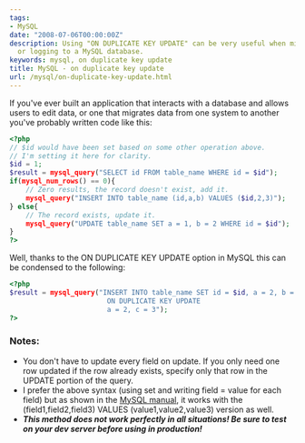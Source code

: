 ```yaml
---
tags:
- MySQL
date: "2008-07-06T00:00:00Z"
description: Using "ON DUPLICATE KEY UPDATE" can be very useful when migrating data
  or logging to a MySQL database.
keywords: mysql, on duplicate key update
title: MySQL - on duplicate key update
url: /mysql/on-duplicate-key-update.html
---
```

If you've ever built an application that interacts with a database and
allows users to edit data, or one that migrates data from one system to
another you've probably written code like this:

```php
<?php
// $id would have been set based on some other operation above.
// I'm setting it here for clarity.
$id = 1;
$result = mysql_query("SELECT id FROM table_name WHERE id = $id");
if(mysql_num_rows() == 0){
    // Zero results, the record doesn't exist, add it.
    mysql_query("INSERT INTO table_name (id,a,b) VALUES ($id,2,3)");
} else{
    // The record exists, update it.
    mysql_query("UPDATE table_name SET a = 1, b = 2 WHERE id = $id");
}
?>
```

Well, thanks to the ON DUPLICATE KEY UPDATE option in MySQL this can be
condensed to the following:

```php
<?php
$result = mysql_query("INSERT INTO table_name SET id = $id, a = 2, b = 3
                        ON DUPLICATE KEY UPDATE
                        a = 2, c = 3");
?>
```
### Notes:

-   You don't have to update every field on update. If you only need one
    row updated if the row already exists, specify only that row in the
    UPDATE portion of the query.
-   I prefer the above syntax (using set and writing field = value for
    each field) but as shown in the [MySQL
    manual](http://dev.mysql.com/doc/refman/5.0/en/insert-on-duplicate.html),
    it works with the (field1,field2,field3) VALUES
    (value1,value2,value3) version as well.
-   ***This method does not work perfectly in all situations! Be sure to
    test on your dev server before using in production!***

